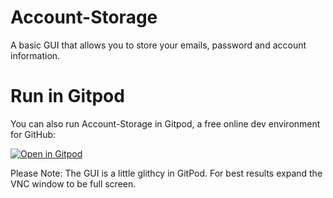 # Account-Storage
A basic GUI that allows you to store your emails, password and account information.

# Run in Gitpod

You can also run Account-Storage in Gitpod, a free online dev environment for GitHub:

[![Open in Gitpod](https://gitpod.io/button/open-in-gitpod.svg)](https://gitpod.io/#https://github.com/techwithtim/Account-Storage/blob/master/main.py)

Please Note: The GUI is a little glithcy in GitPod. For best results expand the VNC window to be full screen.

